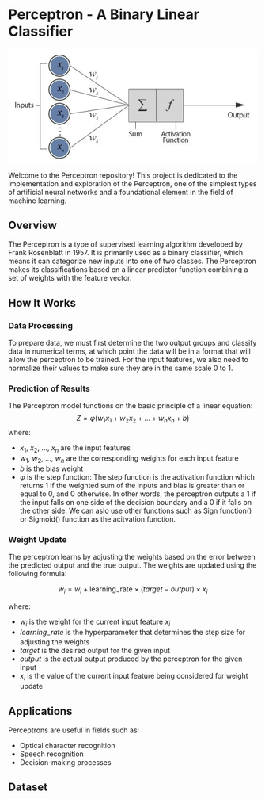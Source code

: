 # Perceptron - A Binary Linear Classifier

![image](https://github.com/Naiwen1997/IDNE-577-Machine-Learning/blob/master/Images/perceptron.jpg)

Welcome to the Perceptron repository! This project is dedicated to the implementation and exploration of the Perceptron, one of the simplest types of artificial neural networks and a foundational element in the field of machine learning.

## Overview
The Perceptron is a type of supervised learning algorithm developed by Frank Rosenblatt in 1957. It is primarily used as a binary classifier, which means it can categorize new inputs into one of two classes. The Perceptron makes its classifications based on a linear predictor function combining a set of weights with the feature vector.

## How It Works

### Data Processing
To prepare data, we must first determine the two output groups and classify data in numerical terms, at which point the data will be in a format that will allow the perceptron to be trained. For the input features, we also need to normalize their values to make sure they are in the same scale 0 to 1.

### Prediction of Results
The Perceptron model functions on the basic principle of a linear equation:
$$
Z = φ(w_1x_1+w_2x_2+\ldots + w_nx_n+b)
$$
where:

- $x_1$, $x_2$, $\ldots$, $x_n$ are the input features
- $w_1$, $w_2$, $\ldots$, $w_n$ are the corresponding weights for each input feature
- $b$ is the bias weight
- $φ$ is the step function: The step function is the activation function which returns 1 if the weighted sum of the inputs and bias is greater than or equal to 0, and 0 otherwise. In other words, the perceptron outputs a 1 if the input falls on one side of the decision boundary and a 0 if it falls on the other side. We can aslo use other functions such as Sign function() or Sigmoid() function as the acitvation function.

### Weight Update
The perceptron learns by adjusting the weights based on the error between the predicted output and the true output. The weights are updated using the following formula:

$$w_i = w_i + \mathrm{learning_-rate} \times (target - output) \times x_i$$

where:

- $w_i$ is the weight for the current input feature $x_i$
- $learning_-rate$ is the hyperparameter that determines the step size for adjusting the weights
- $target$ is the desired output for the given input
- $output$ is the actual output produced by the perceptron for the given input
- $x_i$ is the value of the current input feature being considered for weight update

## Applications
Perceptrons are useful in fields such as:
- Optical character recognition
- Speech recognition
- Decision-making processes

## Dataset
